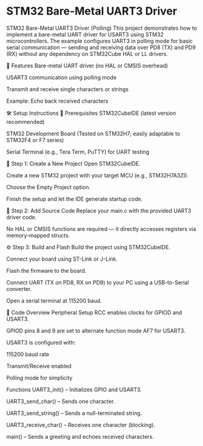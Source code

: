 # STM32 Bare-Metal UART3 Driver
STM32 Bare-Metal UART3 Driver (Polling)
This project demonstrates how to implement a bare-metal UART driver for USART3 using STM32 microcontrollers. The example configures UART3 in polling mode for basic serial communication — sending and receiving data over PD8 (TX) and PD9 (RX) without any dependency on STM32Cube HAL or LL drivers.

🚀 Features
Bare-metal UART driver (no HAL or CMSIS overhead)

USART3 communication using polling mode

Transmit and receive single characters or strings

Example: Echo back received characters

🛠️ Setup Instructions
🔧 Prerequisites
STM32CubeIDE (latest version recommended)

STM32 Development Board (Tested on STM32H7; easily adaptable to STM32F4 or F7 series)

Serial Terminal (e.g., Tera Term, PuTTY) for UART testing

📁 Step 1: Create a New Project
Open STM32CubeIDE.

Create a new STM32 project with your target MCU (e.g., STM32H7A3ZI).

Choose the Empty Project option.

Finish the setup and let the IDE generate startup code.

📂 Step 2: Add Source Code
Replace your main.c with the provided UART3 driver code.

No HAL or CMSIS functions are required — it directly accesses registers via memory-mapped structs.

⚙️ Step 3: Build and Flash
Build the project using STM32CubeIDE.

Connect your board using ST-Link or J-Link.

Flash the firmware to the board.

Connect UART (TX on PD8, RX on PD9) to your PC using a USB-to-Serial converter.

Open a serial terminal at 115200 baud.

📄 Code Overview
Peripheral Setup
RCC enables clocks for GPIOD and USART3.

GPIOD pins 8 and 9 are set to alternate function mode AF7 for USART3.

USART3 is configured with:

115200 baud rate

Transmit/Receive enabled

Polling mode for simplicity

Functions
UART3_init() – Initializes GPIO and USART3.

UART3_send_char() – Sends one character.

UART3_send_string() – Sends a null-terminated string.

UART3_receive_char() – Receives one character (blocking).

main() – Sends a greeting and echoes received characters.

